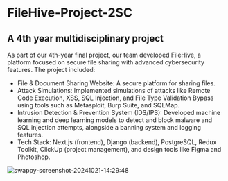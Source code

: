 # FileHive-Project-2SC
## A 4th year multidisciplinary project 
As part of our 4th-year final project, our team developed FileHive, a platform focused on secure file sharing with advanced cybersecurity features. The project included:
- File & Document Sharing Website: A secure platform for sharing files.
- Attack Simulations: Implemented simulations of attacks like Remote Code Execution, XSS, SQL Injection, and File Type Validation Bypass using tools such as Metasploit, Burp Suite, and SQLMap.
- Intrusion Detection & Prevention System (IDS/IPS): Developed machine learning and deep learning models to detect and block malware and SQL injection attempts, alongside a banning system and logging features.
- Tech Stack: Next.js (frontend), Django (backend), PostgreSQL, Redux Toolkit, ClickUp (project management), and design tools like Figma and Photoshop.

![swappy-screenshot-20241021-14:29:48](https://github.com/user-attachments/assets/e6d880eb-1a2d-4f11-a17a-27244984eea5)
